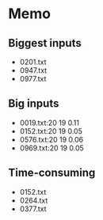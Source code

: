 # Memo

## Biggest inputs

- 0201.txt
- 0947.txt
- 0977.txt

## Big inputs
- 0019.txt:20 19 0.11
- 0152.txt:20 19 0.05
- 0576.txt:20 19 0.06
- 0969.txt:20 19 0.05


## Time-consuming

- 0152.txt
- 0264.txt
- 0377.txt